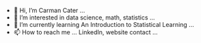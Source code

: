- 👋 Hi, I’m Carman Cater ...
- 👀 I’m interested in data science, math, statistics ...
- 🌱 I’m currently learning An Introduction to Statistical Learning ...
- 📫 How to reach me ... LinkedIn, website contact ...